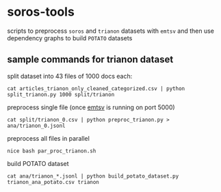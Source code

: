 # soros-tools

scripts to preprocess `soros` and `trianon` datasets with `emtsv` and then use dependency graphs to build `POTATO` datasets


## sample commands for trianon dataset

split dataset into 43 files of 1000 docs each:

```
cat articles_trianon_only_cleaned_categorized.csv | python split_trianon.py 1000 split/trianon
```

preprocess single file (once
[emtsv](https://github.com/nytud/emtsv#as-service-through-rest-api-docker-container) is running on port 5000)

```
cat split/trianon_0.csv | python preproc_trianon.py > ana/trianon_0.jsonl
```

preprocess all files in parallel

```
nice bash par_proc_trianon.sh
```


build POTATO dataset

```
cat ana/trianon_*.jsonl | python build_potato_dataset.py trianon_ana_potato.csv trianon
```


